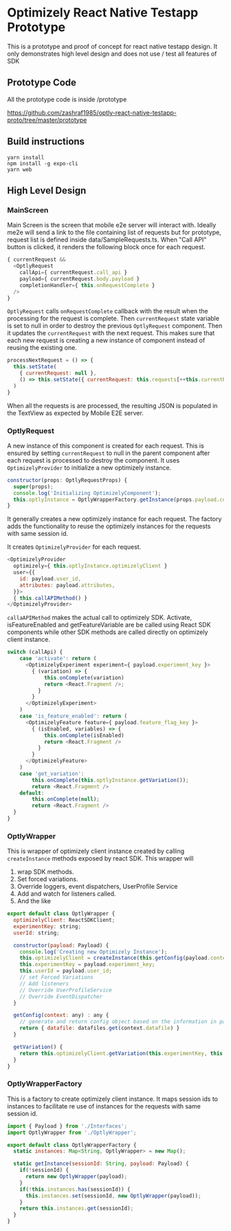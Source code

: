 # Optimizely React Native Testapp Prototype
This is a prototype and proof of concept for react native testapp design. It only demonstrates high level design and does not use / test all features of SDK

## Prototype Code

All the prototype code is inside /prototype

https://github.com/zashraf1985/optly-react-native-testapp-proto/tree/master/prototype

## Build instructions

```
yarn install
npm install -g expo-cli
yarn web
```

## High Level Design

### MainScreen
Main Screen is the screen that mobile e2e server will interact with. Ideally me2e will send a link to the file containing list of requests but for prototype, request list is defined inside data/SampleRequests.ts.
When "Call API" button is clicked, it renders the following block once for each request.

```Javascript
{ currentRequest &&
  <OptlyRequest 
    callApi={ currentRequest.call_api } 
    payload={ currentRequest.body.payload }
    completionHandler={ this.onRequestComplete }
  />
}
```
`OptlyRequest` calls `onRequestComplete` callback with the result when the processing for the request is complete. Then `currentRequest` state variable is set to null in order to destroy the previous `OptlyRequest` component. Then it updates the `currentRequest` with the next request. This makes sure that each new request is creating a new instance of component instead of reusing the existing one.

```Javascript
processNextRequest = () => {
  this.setState(
    { currentRequest: null }, 
    () => this.setState({ currentRequest: this.requests[++this.currentRequestIndex] }),
  )    
}
```
When all the requests is are processed, the resulting JSON is populated in the TextView as expected by Mobile E2E server.

### OptlyRequest
A new instance of this component is created for each request. This is ensured by setting `currentRequest` to null in the parent component after each request is processed to destroy the component. It uses `OptimizelyProvider` to initialize a new optimizely instance.

```Javascript
constructor(props: OptlyRequestProps) {
  super(props);
  console.log('Initializing OptimizelyComponent');
  this.optlyInstance = OptlyWrapperFactory.getInstance(props.payload.context.session_id, props.payload);
}
```
It generally creates a new optimizely instance for each request. The factory adds the functionality to reuse the optimizely instances for the requests with same session id.

It creates `OptimizelyProvider` for each request.

```Javascript
<OptimizelyProvider 
  optimizely={ this.optlyInstance.optimizelyClient }
  user={{ 
    id: payload.user_id,
    attributes: payload.attributes,
  }}>
  { this.callAPIMethod() }
</OptimizelyProvider>
```

`callaAPIMethod` makes the actual call to optimizely SDK. Activate, isFeatureEnabled and getFeatureVariable are be called using React SDK components while other SDK methods are called directly on optimizely client instance. 

```Javascript
switch (callApi) {
    case 'activate': return (
      <OptimizelyExperiment experiment={ payload.experiment_key }>
        { (variation) => {
            this.onComplete(variation) 
            return <React.Fragment />;
          }
        }
      </OptimizelyExperiment>
    )
    case 'is_feature_enabled': return (
      <OptimizelyFeature feature={ payload.feature_flag_key }>
        { (isEnabled, variables) => { 
            this.onComplete(isEnabled) 
            return <React.Fragment />
          }
        }
      </OptimizelyFeature>
    )
    case 'get_variation': 
        this.onComplete(this.optlyInstance.getVariation());
        return <React.Fragment />
    default:
        this.onComplete(null);
        return <React.Fragment />
  }
}
```

### OptlyWrapper
This is wrapper of optimizely client instance created by calling `createInstance` methods exposed by react SDK. This wrapper will 
1. wrap SDK methods.
2. Set forced variations. 
3. Override loggers, event dispatchers, UserProfile Service
4. Add and watch for listeners called.
5. And the like

```Javascript
export default class OptlyWrapper {
  optimizelyClient: ReactSDKClient;
  experimentKey: string;
  userId: string;

  constructor(payload: Payload) {
    console.log('Creating new Optimizely Instance');
    this.optimizelyClient = createInstance(this.getConfig(payload.context));
    this.experimentKey = payload.experiment_key;
    this.userId = payload.user_id;
    // set Forced Variations
    // Add listeners    
    // Override UserProfileService
    // Override EventDispatcher
  }

  getConfig(context: any) : any {
    // generate and return config object based on the information in payload
    return { datafile: datafiles.get(context.datafile) }
  }

  getVariation() {
    return this.optimizelyClient.getVariation(this.experimentKey, this.userId);
  }
}
```

### OptlyWrapperFactory
This is a factory to create optimizely client instance. It maps session ids to instances to facilitate re use of instances for the requests with same session id.

```Javascript
import { Payload } from './Interfaces';
import OptlyWrapper from './OptlyWrapper';

export default class OptlyWrapperFactory {
  static instances: Map<String, OptlyWrapper> = new Map();

  static getInstance(sessionId: String, payload: Payload) {
    if(!sessionId) {
      return new OptlyWrapper(payload);
    }
    if(!this.instances.has(sessionId)) {
      this.instances.set(sessionId, new OptlyWrapper(payload));      
    }
    return this.instances.get(sessionId);
  }
}
```




  
